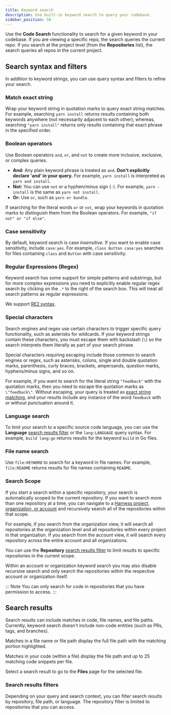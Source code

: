 ```yaml
---
title: Keyword search
description: Use built-in keyword search to query your codebase.
sidebar_position: 50
---
```


Use the **Code Search** functionality to search for a given keyword in your codebase. If you are viewing a specific repo, the search queries the current repo. If you search at the project level (from the **Repositories** list), the search queries all repos in the current project.

## Search syntax and filters

In addition to keyword strings, you can use query syntax and filters to refine your search.

### Match exact string

Wrap your keyword string in quotation marks to query exact string matches. For example, searching `yarn install` returns results containing both keywords anywhere (not necessarily adjacent to each other); whereas, searching `"yarn install"` returns only results containing that exact phrase in the specified order.

### Boolean operators

Use Boolean operators `and`, `or`, and `not` to create more inclusive, exclusive, or complex queries.

* **And:** Any plain keyword phrase is treated as `and`. **Don't explicitly declare 'and' in your query.** For example, `yarn install` is interpreted as `yarn and install`.
* **Not:** You can use `not` or a hyphen/minus sign (`-`). For example, `yarn -install` is the same as `yarn not install`.
* **Or:** Use `or`, such as `yarn or bundle`.

If searching for the literal words `or` or `not`, wrap your keywords in quotation marks to distinguish them from the Boolean operators. For example, `"if not" or "if else"`.

### Case sensitivity

By default, keyword search is case *insensitive*. If you want to enable case sensitivity, include `case:yes`. For example, `class Button case:yes` searches for files containing `class` and `Button` with case sensitivity.

### Regular Expressions (Regex)

Keyword search has some support for simple patterns and substrings, but for more complex expressions you need to explicitly enable regular regex search by clicking on the `.*` to the right of the search box. This will treat all search patterns as regular expressions.   

We support [RE2 syntax](https://github.com/google/re2/wiki/Syntax).

### Special characters

Search engines and regex use certain characters to trigger specific query functionality, such as asterisks for wildcards. If your keyword strings contain these characters, you must escape them with backslash (`\`) so the search interprets them literally as part of your search phrase.

Special characters requiring escaping include those common to search engines or regex, such as asterisks, colons, single and double quotation marks, parenthesis, curly braces, brackets, ampersands, question marks, hyphens/minus signs, and so on.

For example, if you want to search for the literal string `"feedback"` with the quotation marks, then you need to escape the quotation marks as `\"feedback\"`. Without escaping, your query is treated as [exact string matching](#match-exact-string), and your results include any instance of the word `feedback` with or without punctuation around it.

### Language search

To limit your search to a specific source code language, you can use the **Language** [search results filter](#search-results-filters) or the `lang:LANGUAGE` query syntax. For example, `build lang:go` returns results for the keyword `build` in Go files.

### File name search

Use `file:KEYWORD` to search for a keyword in file names. For example, `file:README` returns results for file names containing `README`.

### Search Scope

If you start a search within a specific repository, your search is automatically scoped to the current repository. If you want to search more than one repository at a time, you can navigate to a [Harness project, organization, or account](/docs/platform/get-started/key-concepts.md) and recursively search all of the repositories within that scope.

For example, if you search from the organization view, it will search all repositories at the organization level and all repositories within every project in that organization. If you search from the account view, it will search every repository across the entire account and all organizations.

You can use the **Repository** [search results filter](#search-results-filters) to limit results to specific repositories in the current scope.

Within an account or organization keyword search you may also disable recursive search and only search the repositories within the respective account or organization itself.  

::: Note
You can only search for code in repositories that you have permission to access.
:::

## Search results

Search results can include matches in code, file names, and file paths. Currently, keyword search doesn't include non-code entities (such as PRs, tags, and branches).

Matches in a file name or file path display the full file path with the matching portion highlighted.

Matches in your code (within a file) display the file path and up to 25 matching code snippets per file.

Select a search result to go to the **Files** page for the selected file.

### Search results filters

Depending on your query and search context, you can filter search results by repository, file path, or language. The repository filter is limited to repositories that you can access.
